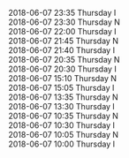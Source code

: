 2018-06-07 23:35 Thursday  I  
2018-06-07 23:30 Thursday  N  
2018-06-07 22:00 Thursday  I  
2018-06-07 21:45 Thursday  N  
2018-06-07 21:40 Thursday  I  
2018-06-07 20:35 Thursday  N  
2018-06-07 20:30 Thursday  I  
2018-06-07 15:10 Thursday  N  
2018-06-07 15:05 Thursday  I  
2018-06-07 13:35 Thursday  N  
2018-06-07 13:30 Thursday  I  
2018-06-07 10:35 Thursday  N  
2018-06-07 10:30 Thursday  I  
2018-06-07 10:05 Thursday  N  
2018-06-07 10:00 Thursday  I  
